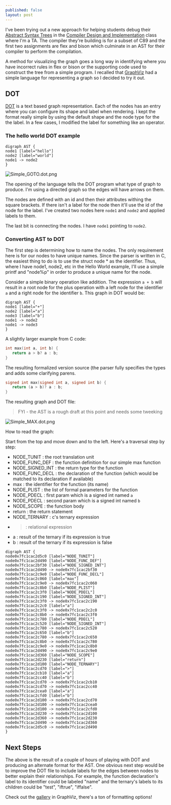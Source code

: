 ```yaml
---
published: false
layout: post
---
```

I've been trying out a new approach for helping students debug their [Abstract Syntax Trees](https://en.wikipedia.org/wiki/Abstract_syntax_tree) in the [Compiler Design and Implementation](http://sites.fas.harvard.edu/~libe295/) class where I'm a TA. The compiler they're building is for a subset of C89 and the first two assignments are flex and bison which culminate in an AST for their compiler to perform the compilation. 

A method for visualizing the graph goes a long way in identifying where you have incorrect rules in flex or bison or the supporting code used to construct the tree from a simple program. I recalled that [GraphViz](http://www.graphviz.org) had a simple language for representing a graph so I decided to try it out.

## DOT
[DOT](http://www.graphviz.org/content/dot-language) is a text based graph representation. Each of the nodes has an entry where you can configure its shape and label when rendering. I kept the format really simple by using the default shape and the node type for the the label. In a few cases, I modified the label for something like an operator.

### The hello world DOT example

```
digraph AST {
node1 [label="hello"]
node2 [label="world"]
node1 -> node2
}
```
![Simple_GOTO.dot.png]({{site.baseurl}}/_posts/Simple_GOTO.dot.png)

The opening of the language tells the DOT program what type of graph to produce. I'm using a directed graph so the edges will have arrows on them.

The nodes are defined with an id and then their attributes withing the square brackets. If there isn't a label for the node then it'll use the id of the node for the label. I've created two nodes here `node1` and `node2` and applied labels to them.

The last bit is connecting the nodes. I have `node1` pointing to `node2`.

### Converting AST to DOT

The first step is determining how to name the nodes. The only requirement here is for our nodes to have unique names. Since the parser is written in C, the easiest thing to do is to use the struct node * as the identifier. Thus, where I have node1, node2, etc in the Hello World example, I'll use a simple printf and "node%p" in order to produce a unique name for the node.

Consider a simple binary operation like addition. The expression `a + b` will result in a root node for the plus operation with a left node for the identifier `a` and a right node for the identifier `b`. This graph in DOT would be:

```
digraph AST {
node1 [label="+"]
node2 [label="a"]
node3 [label="b"]
node1 -> node2
node1 -> node3
}
```

A slightly larger example from C code:

```c
int max(int a, int b) { 
   return a > b? a : b;
}
```

The resulting formalized version source (the parser fully specifies the types and adds some clarifying parens.

```c
signed int max(signed int a, signed int b) { 
   return (a > b)? a : b;
}
```

The resulting graph and DOT file:

> FYI - the AST is a rough draft at this point and needs some tweeking


![Simple_MAX.dot.png]({{site.baseurl}}/_posts/Simple_MAX.dot.png)

How to read the graph:

Start from the top and move down and to the left. Here's a traversal step by step:

- NODE_TUNIT : the root translation unit
- NODE_FUNC_DEF : the function definition for our simple max function
- NODE_SIGNED_INT : the return type for the function
- NODE_FUNC_DECL : the declaration of the function (which would be matched to its  declaration if available)
- max : the identifier for the function (its name)
- NODE_PLIST : the list of formal parameters for the function
- NODE_PDECL : first param which is a signed int named `a`
- NODE_PDECL : second param which is a signed int named `b`
- NODE_SCOPE : the function body
- return : the return statement
- NODE_TERNARY : c's ternary expression
- > : relational expression
- a : result of the ternary if its expression is true
- b : result of the ternary if its expression is false



```
digraph AST {
node0x7fc1cac2d5c0 [label="NODE_TUNIT"]
node0x7fc1cac2d490 [label="NODE_FUNC_DEF"]
node0x7fc1cac2bf30 [label="NODE_SIGNED_INT"]
node0x7fc1cac2d490 -> node0x7fc1cac2bf30
node0x7fc1cac2c9e0 [label="NODE_FUNC_DECL"]
node0x7fc1cac2c060 [label="max"]
node0x7fc1cac2c9e0 -> node0x7fc1cac2c060
node0x7fc1cac2c8b0 [label="NODE_PLIST"]
node0x7fc1cac2c3f0 [label="NODE_PDECL"]
node0x7fc1cac2c190 [label="NODE_SIGNED_INT"]
node0x7fc1cac2c3f0 -> node0x7fc1cac2c190
node0x7fc1cac2c2c0 [label="a"]
node0x7fc1cac2c3f0 -> node0x7fc1cac2c2c0
node0x7fc1cac2c8b0 -> node0x7fc1cac2c3f0
node0x7fc1cac2c780 [label="NODE_PDECL"]
node0x7fc1cac2c520 [label="NODE_SIGNED_INT"]
node0x7fc1cac2c780 -> node0x7fc1cac2c520
node0x7fc1cac2c650 [label="b"]
node0x7fc1cac2c780 -> node0x7fc1cac2c650
node0x7fc1cac2c8b0 -> node0x7fc1cac2c780
node0x7fc1cac2c9e0 -> node0x7fc1cac2c8b0
node0x7fc1cac2d490 -> node0x7fc1cac2c9e0
node0x7fc1cac2d360 [label="NODE_SCOPE"]
node0x7fc1cac2d230 [label="return"]
node0x7fc1cac2d100 [label="NODE_TERNARY"]
node0x7fc1cac2cd70 [label=">"]
node0x7fc1cac2cb10 [label="a"]
node0x7fc1cac2cc40 [label="b"]
node0x7fc1cac2cd70 -> node0x7fc1cac2cb10
node0x7fc1cac2cd70 -> node0x7fc1cac2cc40
node0x7fc1cac2cea0 [label="a"]
node0x7fc1cac2cfd0 [label="b"]
node0x7fc1cac2d100 -> node0x7fc1cac2cd70
node0x7fc1cac2d100 -> node0x7fc1cac2cea0
node0x7fc1cac2d100 -> node0x7fc1cac2cfd0
node0x7fc1cac2d230 -> node0x7fc1cac2d100
node0x7fc1cac2d360 -> node0x7fc1cac2d230
node0x7fc1cac2d490 -> node0x7fc1cac2d360
node0x7fc1cac2d5c0 -> node0x7fc1cac2d490
}
```


## Next Steps
The above is the result of a couple of hours of playing with DOT and producing an alternate format for the AST. One obvious next step would be to improve the DOT file to include labels for the edges between nodes to better explain their relationships. For example, the function declaration's label to its identifier could be labeled "name" and the ternary's labels to its children could be "test", "iftrue", "iffalse".

Check out the [gallery](http://www.graphviz.org/Gallery.php) in GraphViz, there's a ton of formatting options!





